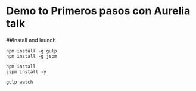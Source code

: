 # Demo to Primeros pasos con Aurelia talk

##Install and launch
```
npm install -g gulp
npm install -g jspm

npm install
jspm install -y

gulp watch
```
